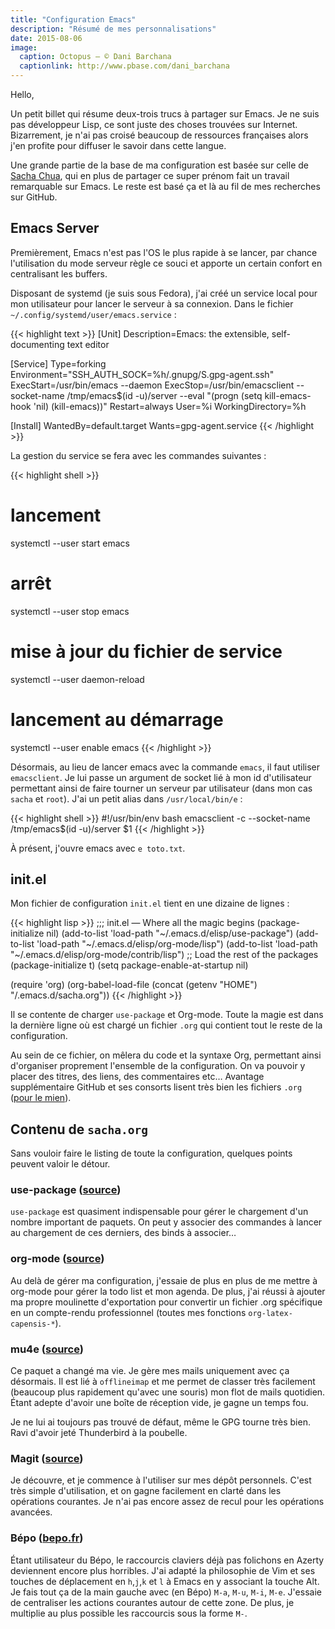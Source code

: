 ```yaml
---
title: "Configuration Emacs"
description: "Résumé de mes personnalisations"
date: 2015-08-06
image:
  caption: Octopus — © Dani Barchana
  captionlink: http://www.pbase.com/dani_barchana
---
```


Hello,

Un petit billet qui résume deux-trois trucs à partager sur Emacs. Je
ne suis pas développeur Lisp, ce sont juste des choses trouvées sur
Internet. Bizarrement, je n'ai pas croisé beaucoup de ressources
françaises alors j'en profite pour diffuser le savoir dans cette
langue.

Une grande partie de la base de ma configuration est basée sur celle
de [Sacha Chua](http://sachachua.com/blog/), qui en plus de partager
ce super prénom fait un travail remarquable sur Emacs. Le reste est
basé ça et là au fil de mes recherches sur GitHub.

## Emacs Server

Premièrement, Emacs n'est pas l'OS le plus rapide à se lancer, par
chance l'utilisation du mode serveur règle ce souci et apporte un
certain confort en centralisant les buffers.

Disposant de systemd (je suis sous Fedora), j'ai créé un service local
pour mon utilisateur pour lancer le serveur à sa connexion. Dans le
fichier `~/.config/systemd/user/emacs.service` :

{{< highlight text >}}
[Unit]
Description=Emacs: the extensible, self-documenting text editor

[Service]
Type=forking
Environment="SSH_AUTH_SOCK=%h/.gnupg/S.gpg-agent.ssh"
ExecStart=/usr/bin/emacs --daemon
ExecStop=/usr/bin/emacsclient --socket-name /tmp/emacs$(id -u)/server --eval "(progn (setq kill-emacs-hook 'nil) (kill-emacs))"
Restart=always
User=%i
WorkingDirectory=%h

[Install]
WantedBy=default.target
Wants=gpg-agent.service
{{< /highlight >}}

La gestion du service se fera avec les commandes suivantes :

{{< highlight shell >}}
# lancement
systemctl --user start emacs
# arrêt
systemctl --user stop emacs
# mise à jour du fichier de service
systemctl --user daemon-reload
# lancement au démarrage
systemctl --user enable emacs
{{< /highlight >}}

Désormais, au lieu de lancer emacs avec la commande `emacs`, il faut
utiliser `emacsclient`. Je lui passe un argument de socket lié à mon
id d'utilisateur permettant ainsi de faire tourner un serveur par
utilisateur (dans mon cas `sacha` et `root`). J'ai un petit alias dans
`/usr/local/bin/e` :

{{< highlight shell >}}
#!/usr/bin/env bash
emacsclient -c --socket-name /tmp/emacs$(id -u)/server $1
{{< /highlight >}}

À présent, j'ouvre emacs avec `e toto.txt`.

## init.el

Mon fichier de configuration `init.el` tient en une dizaine de lignes :

{{< highlight lisp >}}
;;; init.el — Where all the magic begins
(package-initialize nil)
(add-to-list 'load-path "~/.emacs.d/elisp/use-package")
(add-to-list 'load-path "~/.emacs.d/elisp/org-mode/lisp")
(add-to-list 'load-path "~/.emacs.d/elisp/org-mode/contrib/lisp")
;; Load the rest of the packages
(package-initialize t)
(setq package-enable-at-startup nil)

(require 'org)
(org-babel-load-file (concat (getenv "HOME") "/.emacs.d/sacha.org"))
{{< /highlight >}}

Il se contente de charger `use-package` et Org-mode. Toute la magie
est dans la dernière ligne où est chargé un fichier `.org` qui
contient tout le reste de la configuration.

Au sein de ce fichier, on mêlera du code et la syntaxe Org, permettant
ainsi d'organiser proprement l'ensemble de la configuration. On va
pouvoir y placer des titres, des liens, des commentaires etc… Avantage
supplémentaire GitHub et ses consorts lisent très bien les fichiers
`.org` ([pour le
mien](https://github.com/tsacha/.emacs.d/blob/master/sacha.org)).

## Contenu de `sacha.org`

Sans vouloir faire le listing de toute la configuration, quelques
points peuvent valoir le détour.

### use-package ([source](https://github.com/jwiegley/use-package))

`use-package` est quasiment indispensable pour gérer le chargement
d'un nombre important de paquets. On peut y associer des commandes à
lancer au chargement de ces derniers, des binds à associer…

### org-mode ([source](http://orgmode.org/))

Au delà de gérer ma configuration, j'essaie de plus en plus de me
mettre à org-mode pour gérer la todo list et mon agenda. De plus, j'ai
réussi à ajouter ma propre moulinette d'exportation pour convertir un
fichier .org spécifique en un compte-rendu professionnel (toutes mes
fonctions `org-latex-capensis-*`).

### mu4e ([source](http://www.djcbsoftware.nl/code/mu/mu4e.html))

Ce paquet a changé ma vie. Je gère mes mails uniquement avec ça
désormais. Il est lié à `offlineimap` et me permet de classer très
facilement (beaucoup plus rapidement qu'avec une souris) mon flot de
mails quotidien. Étant adepte d'avoir une boîte de réception vide, je
gagne un temps fou.

Je ne lui ai toujours pas trouvé de défaut, même le GPG tourne très
bien. Ravi d'avoir jeté Thunderbird à la poubelle.

### Magit ([source](https://github.com/magit/magit))

Je découvre, et je commence à l'utiliser sur mes dépôt personnels.
C'est très simple d'utilisation, et on gagne facilement en clarté dans
les opérations courantes. Je n'ai pas encore assez de recul pour les
opérations avancées.


### Bépo ([bepo.fr](http://bepo.fr/wiki/Accueil))

Étant utilisateur du Bépo, le raccourcis claviers déjà pas folichons
en Azerty deviennent encore plus horribles. J'ai adapté la philosophie
de Vim et ses touches de déplacement en `h`,`j`,`k` et `l` à Emacs
en y associant la touche Alt. Je fais tout ça de la main gauche avec
(en Bépo) `M-a`, `M-u`, `M-i`, `M-e`. J'essaie de centraliser les
actions courantes autour de cette zone. De plus, je multiplie au plus
possible les raccourcis sous la forme `M-`.
